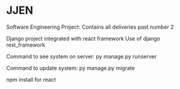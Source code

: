 # JJEN
Software Engineering Project: Contains all deliveries past number 2

Django project integrated with react framework
Use of django rest_framework

Command to see system on server:
py manage.py runserver 

Command to update system:
py manage.py migrate

npm install for react

